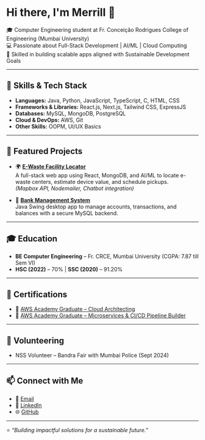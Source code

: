 # Hi there, I'm Merrill 👋  

🎓 Computer Engineering student at Fr. Conceição Rodrigues College of Engineering (Mumbai University)  
💻 Passionate about Full-Stack Development | AI/ML | Cloud Computing  
🌱 Skilled in building scalable apps aligned with Sustainable Development Goals  

---

## 🚀 Skills & Tech Stack
- **Languages:** Java, Python, JavaScript, TypeScript, C, HTML, CSS  
- **Frameworks & Libraries:** React.js, Next.js, Tailwind CSS, ExpressJS  
- **Databases:** MySQL, MongoDB, PostgreSQL  
- **Cloud & DevOps:** AWS, Git  
- **Other Skills:** OOPM, UI/UX Basics  

---

## 📂 Featured Projects
- 🌍 **[E-Waste Facility Locator](#)**  
   A full-stack web app using React, MongoDB, and AI/ML to locate e-waste centers, estimate device value, and schedule pickups.  
   *(Mapbox API, Nodemailer, Chatbot integration)*  

- 🏦 **[Bank Management System](#)**  
   Java Swing desktop app to manage accounts, transactions, and balances with a secure MySQL backend.  

---

## 🎓 Education
- **BE Computer Engineering** – Fr. CRCE, Mumbai University (CGPA: 7.87 till Sem VI)  
- **HSC (2022)** – 70% | **SSC (2020)** – 91.20%  

---

## 📜 Certifications
- 🏅 [AWS Academy Graduate – Cloud Architecting](https://www.credly.com/badges/45c44869-cab8-4939-8b91-c09f757f9271/print)  
- 🏅 [AWS Academy Graduate – Microservices & CI/CD Pipeline Builder](https://www.credly.com/badges/fc175e0e-153b-406a-9a43-0c6eab65094a/print)  


---

## 🤝 Volunteering
- NSS Volunteer – Bandra Fair with Mumbai Police (Sept 2024)  

---

## 📫 Connect with Me
- 📧 [Email](mailto:merrilldmonte@gmail.com)  
- 💼 [LinkedIn](https://www.linkedin.com/in/merrill-dmonte-546b62351/)  
- 🌐 [GitHub](https://github.com/Merrill04)  

---
⭐️ *“Building impactful solutions for a sustainable future.”*  

